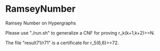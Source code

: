 # RamseyNumber
Ramsey Number on Hypergraphs

Please use "./run.sh" to generalize a CNF for proving r_k(k+1,k+2)>=N.

The file "result71/r71" is a certificate for r_5(6,6)>=72.
